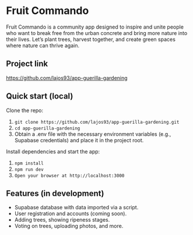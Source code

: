 # Fruit Commando
Fruit Commando is a community app designed to inspire and unite people who want to break free from the urban concrete and bring more nature into their lives. Let’s plant trees, harvest together, and create green spaces where nature can thrive again.

## Project link
https://github.com/lajos93/app-guerilla-gardening

## Quick start (local)
Clone the repo:

1. `git clone https://github.com/lajos93/app-guerilla-gardening.git `
2. `cd app-guerilla-gardening `
3. Obtain a .env file with the necessary environment variables (e.g., Supabase credentials) and place it in the project root.

Install dependencies and start the app:

1. `npm install`
2. `npm run dev`
3. `Open your browser at http://localhost:3000`

## Features (in development)
- Supabase database with data imported via a script.
- User registration and accounts (coming soon).
- Adding trees, showing ripeness stages.
- Voting on trees, uploading photos, and more.

